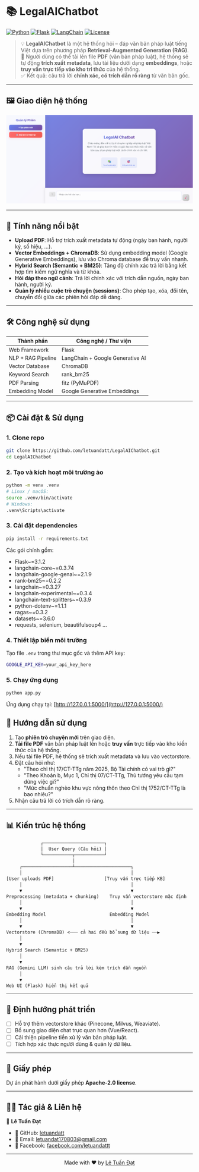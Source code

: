 # 📚 LegalAIChatbot

[![Python](https://img.shields.io/badge/Python-3.12.6-blue.svg)](https://www.python.org/downloads/release/python-3126/)
[![Flask](https://img.shields.io/badge/Flask-3.1.2-green.svg)](https://flask.palletsprojects.com/) 
[![LangChain](https://img.shields.io/badge/LangChain-0.3.x-orange.svg)](https://www.langchain.com/) 
[![License](https://img.shields.io/badge/License-Apache%202.0-yellow.svg)](LICENSE)

> 💡 **LegalAIChatbot** là một hệ thống hỏi – đáp văn bản pháp luật tiếng Việt dựa trên phương pháp **Retrieval-Augmented Generation (RAG)**.  
📂 Người dùng có thể tải lên file **PDF** (văn bản pháp luật), hệ thống sẽ tự động **trích xuất metadata**, lưu tài liệu dưới dạng **embeddings**, hoặc **truy vấn trực tiếp vào kho tri thức** của hệ thống.  
✅ Kết quả: câu trả lời **chính xác, có trích dẫn rõ ràng** từ văn bản gốc.
---

## 🖼️ Giao diện hệ thống

<p align="center">
  <img src="assests/system_interface.png" alt="LegalAIChatbot UI" width="600"/>
</p>

---

## 🚀 Tính năng nổi bật

- **Upload PDF**: Hỗ trợ trích xuất metadata tự động (ngày ban hành, người ký, số hiệu, …).
- **Vector Embeddings + ChromaDB**: Sử dụng embedding model (Google Generative Embeddings), lưu vào Chroma database để truy vấn nhanh.
- **Hybrid Search (Semantic + BM25)**: Tăng độ chính xác trả lời bằng kết hợp tìm kiếm ngữ nghĩa và từ khóa.
- **Hỏi đáp theo ngữ cảnh**: Trả lời chính xác với trích dẫn nguồn, ngày ban hành, người ký.
- **Quản lý nhiều cuộc trò chuyện (sessions)**: Cho phép tạo, xóa, đổi tên, chuyển đổi giữa các phiên hỏi đáp dễ dàng.

---

## 🛠️ Công nghệ sử dụng

| Thành phần             | Công nghệ / Thư viện             |
|------------------------|----------------------------------|
| Web Framework          | Flask                            |
| NLP + RAG Pipeline     | LangChain + Google Generative AI |
| Vector Database        | ChromaDB                         |
| Keyword Search         | rank_bm25                        |
| PDF Parsing            | fitz (PyMuPDF)                   |
| Embedding Model        | Google Generative Embeddings     |

---

## 📦 Cài đặt & Sử dụng

### 1. Clone repo

```bash
git clone https://github.com/letuandatt/LegalAIChatbot.git
cd LegalAIChatbot

```

### 2. Tạo và kích hoạt môi trường ảo

```bash
python -m venv .venv
# Linux / macOS:
source .venv/bin/activate
# Windows:
.venv\Scripts\activate
```

### 3. Cài đặt dependencies

```bash
pip install -r requirements.txt
```

Các gói chính gồm:
- Flask~=3.1.2  
- langchain-core~=0.3.74  
- langchain-google-genai~=2.1.9  
- rank-bm25~=0.2.2  
- langchain~=0.3.27  
- langchain-experimental~=0.3.4  
- langchain-text-splitters~=0.3.9  
- python-dotenv~=1.1.1  
- ragas~=0.3.2  
- datasets~=3.6.0  
- requests, selenium, beautifulsoup4 …

### 4. Thiết lập biến môi trường

Tạo file `.env` trong thư mục gốc và thêm API key:

```bash
GOOGLE_API_KEY=your_api_key_here
```

### 5. Chạy ứng dụng

```bash
python app.py
```

Ứng dụng chạy tại: [http://127.0.0.1:5000/](http://127.0.0.1:5000/)

## 📖 Hướng dẫn sử dụng

1. Tạo **phiên trò chuyện mới** trên giao diện.
2. **Tải file PDF** văn bản pháp luật lên hoặc **truy vấn** trực tiếp vào kho kiến thức của hệ thống.
3. Nếu tải file PDF, hệ thống sẽ trích xuất metadata và lưu vào vectorstore.
4. Đặt câu hỏi như:
   - "Theo chỉ thị 17/CT-TTg năm 2025, Bộ Tài chính có vai trò gì?"
   - "Theo Khoản b, Mục 1, Chỉ thị 07/CT-TTg, Thủ tướng yêu cầu tạm dừng việc gì?"
   - "Mức chuẩn nghèo khu vực nông thôn theo Chỉ thị 1752/CT-TTg là bao nhiêu?"
5. Nhận câu trả lời có trích dẫn rõ ràng.

---

## 📊 Kiến trúc hệ thống

```
             ┌───────────────────────┐
             │  User Query (Câu hỏi) │
             └───────────┬───────────┘
                         │
     ┌───────────────────┴─────────────────────┐
     │                                         │
[User uploads PDF]                   [Truy vấn trực tiếp KB]
     │                                         │
     ▼                                         ▼
Preprocessing (metadata + chunking)    Truy vấn vectorstore mặc định
     │                                         │
     ▼                                         ▼
Embedding Model                        Embedding Model
     │                                         │
     ▼                                         ▼
Vectorstore (ChromaDB) <─── cả hai đều bổ sung dữ liệu ──▶
     │
     ▼
Hybrid Search (Semantic + BM25)
     │
     ▼
RAG (Gemini LLM) sinh câu trả lời kèm trích dẫn nguồn 
     │
     ▼
Web UI (Flask) hiển thị kết quả

```

---

## 🔮 Định hướng phát triển

- [ ] Hỗ trợ thêm vectorstore khác (Pinecone, Milvus, Weaviate).
- [ ] Bổ sung giao diện chat trực quan hơn (Vue/React).
- [ ] Cải thiện pipeline tiền xử lý văn bản pháp luật.
- [ ] Tích hợp xác thực người dùng & quản lý dữ liệu.

---

## 📄 Giấy phép

Dự án phát hành dưới giấy phép **Apache-2.0 license**.

---

## 👨‍💻 Tác giả & Liên hệ  

📌 **Lê Tuấn Đạt**  

- 🐙 GitHub: [letuandatt](https://github.com/letuandatt)  
- 📧 Email: [letuandat170803@gmail.com](mailto:letuandat170803@gmail.com)  
- 📘 Facebook: [facebook.com/letuandattt](https://www.facebook.com/letuandattt/)

---

<p style="text-align: center;">  
  Made with ❤️ by <a href="https://github.com/letuandatt">Lê Tuấn Đạt</a>  
</p>